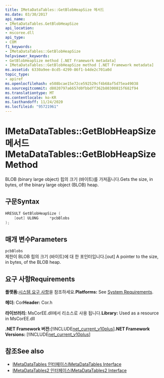```yaml
---
title: IMetaDataTables::GetBlobHeapSize 메서드
ms.date: 03/30/2017
api_name:
- IMetaDataTables.GetBlobHeapSize
api_location:
- mscoree.dll
api_type:
- COM
f1_keywords:
- IMetaDataTables::GetBlobHeapSize
helpviewer_keywords:
- GetBlobHeapSize method [.NET Framework metadata]
- IMetaDataTables::GetBlobHeapSize method [.NET Framework metadata]
ms.assetid: 6330a9ee-8cd5-4299-86f1-b4de2c701a0d
topic_type:
- apiref
ms.openlocfilehash: e508bcae15e72ce592529cf4b68af5d75ea49038
ms.sourcegitcommit: d8020797a6657d0fbbdff362b80300815f682f94
ms.translationtype: MT
ms.contentlocale: ko-KR
ms.lasthandoff: 11/24/2020
ms.locfileid: "95721961"
---
```

# <a name="imetadatatablesgetblobheapsize-method"></a><span data-ttu-id="3ebc9-102">IMetaDataTables::GetBlobHeapSize 메서드</span><span class="sxs-lookup"><span data-stu-id="3ebc9-102">IMetaDataTables::GetBlobHeapSize Method</span></span>

<span data-ttu-id="3ebc9-103">BLOB (binary large object) 힙의 크기 (바이트)를 가져옵니다.</span><span class="sxs-lookup"><span data-stu-id="3ebc9-103">Gets the size, in bytes, of the binary large object (BLOB) heap.</span></span>  
  
## <a name="syntax"></a><span data-ttu-id="3ebc9-104">구문</span><span class="sxs-lookup"><span data-stu-id="3ebc9-104">Syntax</span></span>  
  
```cpp  
HRESULT GetBlobHeapSize (  
    [out] ULONG     *pcbBlobs  
);
```  
  
## <a name="parameters"></a><span data-ttu-id="3ebc9-105">매개 변수</span><span class="sxs-lookup"><span data-stu-id="3ebc9-105">Parameters</span></span>  

 `pcbBlobs`  
 <span data-ttu-id="3ebc9-106">제한이 BLOB 힙의 크기 (바이트)에 대 한 포인터입니다.</span><span class="sxs-lookup"><span data-stu-id="3ebc9-106">[out] A pointer to the size, in bytes, of the BLOB heap.</span></span>  
  
## <a name="requirements"></a><span data-ttu-id="3ebc9-107">요구 사항</span><span class="sxs-lookup"><span data-stu-id="3ebc9-107">Requirements</span></span>  

 <span data-ttu-id="3ebc9-108">**플랫폼:**[시스템 요구 사항](../../get-started/system-requirements.md)을 참조하세요.</span><span class="sxs-lookup"><span data-stu-id="3ebc9-108">**Platforms:** See [System Requirements](../../get-started/system-requirements.md).</span></span>  
  
 <span data-ttu-id="3ebc9-109">**헤더:** Cor</span><span class="sxs-lookup"><span data-stu-id="3ebc9-109">**Header:** Cor.h</span></span>  
  
 <span data-ttu-id="3ebc9-110">**라이브러리:** MsCorEE.dll에서 리소스로 사용 됩니다.</span><span class="sxs-lookup"><span data-stu-id="3ebc9-110">**Library:** Used as a resource in MsCorEE.dll</span></span>  
  
 <span data-ttu-id="3ebc9-111">**.NET Framework 버전:**[!INCLUDE[net_current_v10plus](../../../../includes/net-current-v10plus-md.md)]</span><span class="sxs-lookup"><span data-stu-id="3ebc9-111">**.NET Framework Versions:** [!INCLUDE[net_current_v10plus](../../../../includes/net-current-v10plus-md.md)]</span></span>  
  
## <a name="see-also"></a><span data-ttu-id="3ebc9-112">참조</span><span class="sxs-lookup"><span data-stu-id="3ebc9-112">See also</span></span>

- [<span data-ttu-id="3ebc9-113">IMetaDataTables 인터페이스</span><span class="sxs-lookup"><span data-stu-id="3ebc9-113">IMetaDataTables Interface</span></span>](imetadatatables-interface.md)
- [<span data-ttu-id="3ebc9-114">IMetaDataTables2 인터페이스</span><span class="sxs-lookup"><span data-stu-id="3ebc9-114">IMetaDataTables2 Interface</span></span>](imetadatatables2-interface.md)
